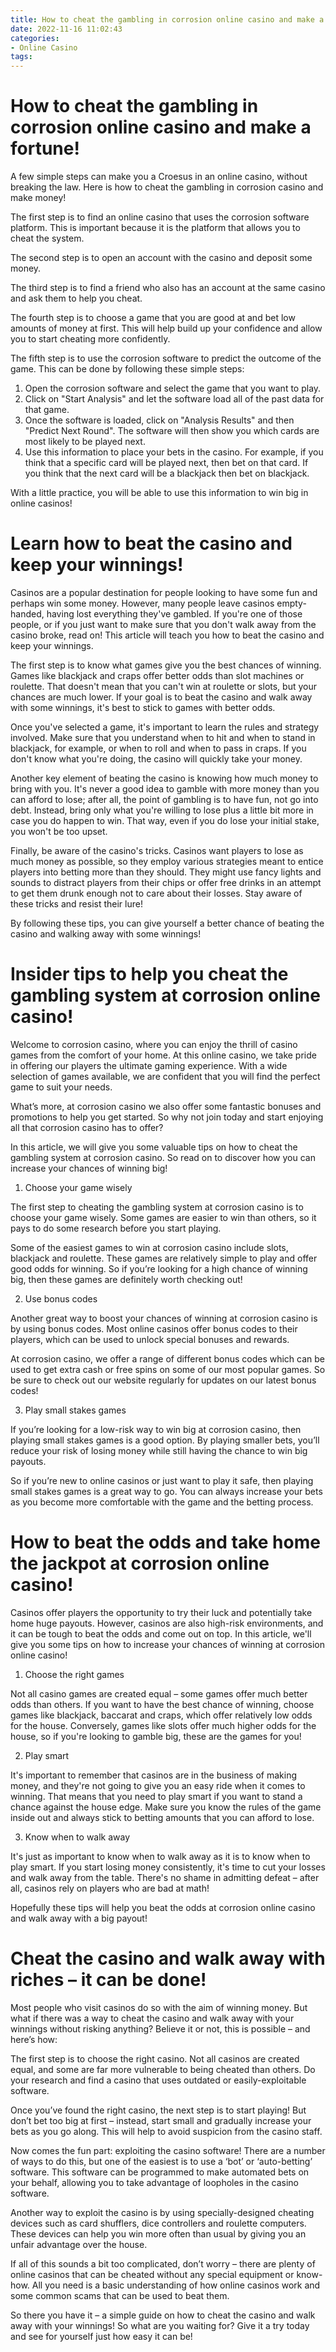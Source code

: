```yaml
---
title: How to cheat the gambling in corrosion online casino and make a fortune!
date: 2022-11-16 11:02:43
categories:
- Online Casino
tags:
---
```



#  How to cheat the gambling in corrosion online casino and make a fortune!

A few simple steps can make you a Croesus in an online casino, without breaking the law. Here is how to cheat the gambling in corrosion casino and make money!

The first step is to find an online casino that uses the corrosion software platform. This is important because it is the platform that allows you to cheat the system.

The second step is to open an account with the casino and deposit some money.

The third step is to find a friend who also has an account at the same casino and ask them to help you cheat.

The fourth step is to choose a game that you are good at and bet low amounts of money at first. This will help build up your confidence and allow you to start cheating more confidently.

The fifth step is to use the corrosion software to predict the outcome of the game. This can be done by following these simple steps:

1) Open the corrosion software and select the game that you want to play.
2) Click on "Start Analysis" and let the software load all of the past data for that game. 
3) Once the software is loaded, click on "Analysis Results" and then "Predict Next Round". The software will then show you which cards are most likely to be played next. 
4) Use this information to place your bets in the casino. For example, if you think that a specific card will be played next, then bet on that card. If you think that the next card will be a blackjack then bet on blackjack.


With a little practice, you will be able to use this information to win big in online casinos!

#  Learn how to beat the casino and keep your winnings!

Casinos are a popular destination for people looking to have some fun and perhaps win some money. However, many people leave casinos empty-handed, having lost everything they've gambled. If you're one of those people, or if you just want to make sure that you don't walk away from the casino broke, read on! This article will teach you how to beat the casino and keep your winnings.

The first step is to know what games give you the best chances of winning. Games like blackjack and craps offer better odds than slot machines or roulette. That doesn't mean that you can't win at roulette or slots, but your chances are much lower. If your goal is to beat the casino and walk away with some winnings, it's best to stick to games with better odds.

Once you've selected a game, it's important to learn the rules and strategy involved. Make sure that you understand when to hit and when to stand in blackjack, for example, or when to roll and when to pass in craps. If you don't know what you're doing, the casino will quickly take your money.

Another key element of beating the casino is knowing how much money to bring with you. It's never a good idea to gamble with more money than you can afford to lose; after all, the point of gambling is to have fun, not go into debt. Instead, bring only what you're willing to lose plus a little bit more in case you do happen to win. That way, even if you do lose your initial stake, you won't be too upset.

Finally, be aware of the casino's tricks. Casinos want players to lose as much money as possible, so they employ various strategies meant to entice players into betting more than they should. They might use fancy lights and sounds to distract players from their chips or offer free drinks in an attempt to get them drunk enough not to care about their losses. Stay aware of these tricks and resist their lure!

By following these tips, you can give yourself a better chance of beating the casino and walking away with some winnings!

#  Insider tips to help you cheat the gambling system at corrosion online casino!

Welcome to corrosion casino, where you can enjoy the thrill of casino games from the comfort of your home. At this online casino, we take pride in offering our players the ultimate gaming experience. With a wide selection of games available, we are confident that you will find the perfect game to suit your needs.

What’s more, at corrosion casino we also offer some fantastic bonuses and promotions to help you get started. So why not join today and start enjoying all that corrosion casino has to offer?

In this article, we will give you some valuable tips on how to cheat the gambling system at corrosion casino. So read on to discover how you can increase your chances of winning big!

1. Choose your game wisely

The first step to cheating the gambling system at corrosion casino is to choose your game wisely. Some games are easier to win than others, so it pays to do some research before you start playing.

Some of the easiest games to win at corrosion casino include slots, blackjack and roulette. These games are relatively simple to play and offer good odds for winning. So if you’re looking for a high chance of winning big, then these games are definitely worth checking out!

2. Use bonus codes

Another great way to boost your chances of winning at corrosion casino is by using bonus codes. Most online casinos offer bonus codes to their players, which can be used to unlock special bonuses and rewards.

At corrosion casino, we offer a range of different bonus codes which can be used to get extra cash or free spins on some of our most popular games. So be sure to check out our website regularly for updates on our latest bonus codes!

3. Play small stakes games

If you’re looking for a low-risk way to win big at corrosion casino, then playing small stakes games is a good option. By playing smaller bets, you’ll reduce your risk of losing money while still having the chance to win big payouts.

So if you’re new to online casinos or just want to play it safe, then playing small stakes games is a great way to go. You can always increase your bets as you become more comfortable with the game and the betting process.

#  How to beat the odds and take home the jackpot at corrosion online casino!



Casinos offer players the opportunity to try their luck and potentially take home huge payouts. However, casinos are also high-risk environments, and it can be tough to beat the odds and come out on top. In this article, we'll give you some tips on how to increase your chances of winning at corrosion online casino!

1. Choose the right games

Not all casino games are created equal – some games offer much better odds than others. If you want to have the best chance of winning, choose games like blackjack, baccarat and craps, which offer relatively low odds for the house. Conversely, games like slots offer much higher odds for the house, so if you're looking to gamble big, these are the games for you!

2. Play smart

It's important to remember that casinos are in the business of making money, and they're not going to give you an easy ride when it comes to winning. That means that you need to play smart if you want to stand a chance against the house edge. Make sure you know the rules of the game inside out and always stick to betting amounts that you can afford to lose.

3. Know when to walk away

It's just as important to know when to walk away as it is to know when to play smart. If you start losing money consistently, it's time to cut your losses and walk away from the table. There's no shame in admitting defeat – after all, casinos rely on players who are bad at math!


Hopefully these tips will help you beat the odds at corrosion online casino and walk away with a big payout!

#  Cheat the casino and walk away with riches – it can be done!

Most people who visit casinos do so with the aim of winning money. But what if there was a way to cheat the casino and walk away with your winnings without risking anything? Believe it or not, this is possible – and here’s how:

The first step is to choose the right casino. Not all casinos are created equal, and some are far more vulnerable to being cheated than others. Do your research and find a casino that uses outdated or easily-exploitable software.

Once you’ve found the right casino, the next step is to start playing! But don’t bet too big at first – instead, start small and gradually increase your bets as you go along. This will help to avoid suspicion from the casino staff.

Now comes the fun part: exploiting the casino software! There are a number of ways to do this, but one of the easiest is to use a ‘bot’ or ‘auto-betting’ software. This software can be programmed to make automated bets on your behalf, allowing you to take advantage of loopholes in the casino software.

Another way to exploit the casino is by using specially-designed cheating devices such as card shufflers, dice controllers and roulette computers. These devices can help you win more often than usual by giving you an unfair advantage over the house.

If all of this sounds a bit too complicated, don’t worry – there are plenty of online casinos that can be cheated without any special equipment or know-how. All you need is a basic understanding of how online casinos work and some common scams that can be used to beat them.

So there you have it – a simple guide on how to cheat the casino and walk away with your winnings! So what are you waiting for? Give it a try today and see for yourself just how easy it can be!